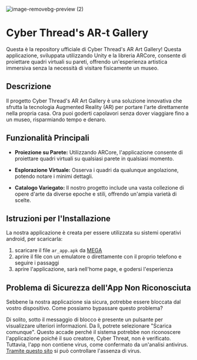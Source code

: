 ![image-removebg-preview (2)](https://github.com/GiacomoTurati/cyber_thread_app/assets/107809403/49477a59-dd63-4ce8-8c13-808fc2060de4)

# Cyber Thread's AR-t Gallery

Questa è la repository ufficiale di Cyber Thread's AR Art Gallery! Questa applicazione, sviluppata utilizzando Unity e la libreria ARCore, consente di proiettare quadri virtuali su pareti, offrendo un'esperienza artistica immersiva senza la necessità di visitare fisicamente un museo.

## Descrizione

Il progetto Cyber Thread's AR Art Gallery è una soluzione innovativa che sfrutta la tecnologia Augmented Reality (AR) per portare l'arte direttamente nella propria casa. Ora puoi goderti capolavori senza dover viaggiare fino a un museo, risparmiando tempo e denaro.

## Funzionalità Principali

- **Proiezione su Parete:** Utilizzando ARCore, l'applicazione consente di proiettare quadri virtuali su qualsiasi parete in qualsiasi momento.
  
- **Esplorazione Virtuale:** Osserva i quadri da qualunque angolazione, potendo notare i minimi dettagli.

- **Catalogo Variegato:** Il nostro progetto include una vasta collezione di opere d'arte da diverse epoche e stili, offrendo un'ampia varietà di scelte.

## Istruzioni per l'Installazione

La nostra applicazione è creata per essere utilizzata su sistemi operativi android, per scaricarla:

1. scaricare il file ```ar_app.apk``` da [MEGA](https://mega.nz/file/ZqMUVYTD#wZtnf1QX4Ti0oRcURt5wj6HLu1Ot3gtiohhRb60blhk)
2. aprire il file con un emulatore o direttamente con il proprio telefono e seguire i passaggi
3. aprire l'applicazione, sarà nell'home page, e godersi l'esperienza 

## Problema di Sicurezza dell'App Non Riconosciuta

Sebbene la nostra applicazione sia sicura, potrebbe essere bloccata dal vostro dispositivo. Come possiamo bypassare questo problema?

Di solito, sotto il messaggio di blocco è presente un pulsante per visualizzare ulteriori informazioni. Da lì, potrete selezionare "Scarica comunque". 
Questo accade perché il sistema potrebbe non riconoscere l'applicazione poiché il suo creatore, Cyber Threat, non è verificato. Tuttavia, l'app non contiene virus, come confermato da un'analisi antivirus.
[Tramite questo sito](https://www.virustotal.com/gui/home/upload) si può controllare l'assenza di virus.
